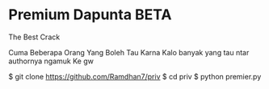 # Premium Dapunta BETA
The Best Crack

Cuma Beberapa Orang Yang Boleh Tau Karna
Kalo banyak yang tau ntar authornya ngamuk
Ke gw

$ git clone https://github.com/Ramdhan7/priv
$ cd priv
$ python premier.py
